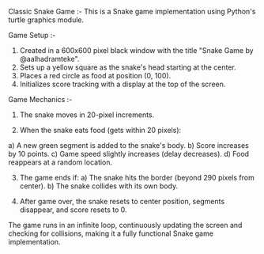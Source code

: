 Classic Snake Game :- This is a Snake game implementation using Python's turtle graphics module.

Game Setup :- 
1) Created in a 600x600 pixel black window with the title "Snake Game by @aalhadramteke".
2) Sets up a yellow square as the snake's head starting at the center.
3) Places a red circle as food at position (0, 100).
4) Initializes score tracking with a display at the top of the screen.

Game Mechanics :-

1) The snake moves in 20-pixel increments.

2) When the snake eats food (gets within 20 pixels):

a) A new green segment is added to the snake's body.
b) Score increases by 10 points.
c) Game speed slightly increases (delay decreases).
d) Food reappears at a random location.

3) The game ends if:
a) The snake hits the border (beyond 290 pixels from center).
b) The snake collides with its own body.

4) After game over, the snake resets to center position, segments disappear, and score resets to 0.

The game runs in an infinite loop, continuously updating the screen and checking for collisions, making it a fully functional Snake game implementation.
